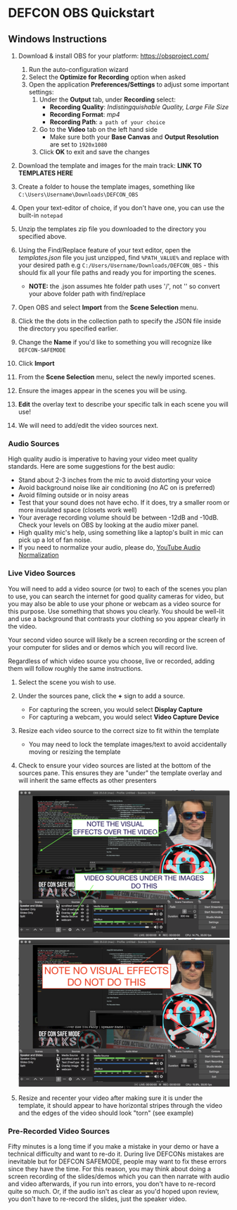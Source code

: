 # DEFCON OBS Quickstart

## Windows Instructions

1. Download & install OBS for your platform: https://obsproject.com/

   1. Run the auto-configuration wizard
   2. Select the __Optimize for Recording__ option when asked
   3. Open the application __Preferences/Settings__ to adjust some important settings:
         1. Under the __Output__ tab, under __Recording__ select:
            - __Recording Quality__: *Indistingquishable Quality, Large File Size*
            - __Recording Format__: *mp4*
            - __Recording Path__: `a path of your choice`
        2. Go to the __Video__ tab on the left hand side
            - Make sure both your __Base Canvas__ and __Output Resolution__ are set to `1920x1080`
        3. Click __OK__ to exit and save the changes

2. Download the template and images for the main track: __LINK TO TEMPLATES HERE__
3. Create a folder to house the template images, something like `C:\Users\Username\Downloads\DEFCON_OBS`
4. Open your text-editor of choice, if you don't have one, you can use the built-in `notepad`
5. Unzip the templates zip file you downloaded to the directory you specified above.
6. Using the Find/Replace feature of your text editor, open the *templates.json* file you just unzipped, find `%PATH_VALUE%` and replace with your desired path e.g `C:/Users/Username/Downloads/DEFCON_OBS` - this should fix all your file paths and ready you for importing the scenes.
   - __NOTE:__ the .json assumes hte folder path uses '/', not '\' so convert your above folder path with find/replace
7. Open OBS and select __Import__ from the __Scene Selection__ menu.
8. Click the the dots in the collection path to specify the JSON file inside the directory you specified earlier.
9.  Change the __Name__ if you'd like to something you will recognize like `DEFCON-SAFEMODE`
10. Click __Import__
11. From the __Scene Selection__ menu, select the newly imported scenes.
12. Ensure the images appear in the scenes you will be using.
13. __Edit__ the overlay text to describe your specific talk in each scene you will use!
14. We will need to add/edit the video sources next. 


### Audio Sources
High quality audio is imperative to having your video meet quality standards. Here are some suggestions for the best audio:
- Stand about 2-3 inches from the mic to avoid distorting your voice
- Avoid background noise like air conditioning (no AC on is preferred)
- Avoid filming outside or in noisy areas
- Test that your sound does not have echo. If it does, try a smaller room or more insulated space (closets work well)
- Your average recording volume should be between -12dB and -10dB. Check your levels on OBS by looking at the audio mixer panel.
- High quality mic's help, using something like a laptop's built in mic can pick up a lot of fan noise. 
- If you need to normalize your audio, please do, [YouTube Audio Normalization](https://www.youtube.com/watch?v=OKSWPrT5upo)



### Live Video Sources
You will need to add a video source (or two) to each of the scenes you plan to use, you can search the internet for good quality cameras for video, but you may also be able to use your phone or webcam as a video source for this purpose. Use something that shows you clearly. You should be well-lit and use a background that contrasts your clothing so you appear clearly in the video.

Your second video source will likely be a screen recording or the screen of your computer for slides and or demos which you will record live. 

Regardless of which video source you choose, live or recorded, adding them will follow roughly the same instructions.
1. Select the scene you wish to use.
2. Under the sources pane, click the __+__ sign to add a source.
   - For capturing the screen, you would select __Display Capture__
   - For capturing a webcam, you would select __Video Capture Device__
3. Resize each video source to the correct size to fit within the template 
    - You may need to lock the template images/text to avoid accidentally moving or resizing the template
4. Check to ensure your video sources are listed at the bottom of the sources pane. This ensures they are "under" the template overlay and will inherit the same effects as other presenters
    
    ![DO THIS](do-this.png)
    ![DON'T DO THIS](do-not-do-this.png)

5. Resize and recenter your video after making sure it is under the template, it should appear to have horizontal stripes through the video and the edges of the video should look "torn" (see example)


### Pre-Recorded Video Sources
Fifty minutes is a long time if you make a mistake in your demo or have a technical difficulty and want to re-do it. During live DEFCONs mistakes are inevitable but for DEFCON SAFEMODE, people may want to fix these errors since they have the time. For this reason, you may think about doing a screen recording of the slides/demos which you can then narrate with audio and video afterwards, if you run into errors, you don't have to re-record quite so much. Or, if the audio isn't as clear as you'd hoped upon review, you don't have to re-record the slides, just the speaker video.
    
